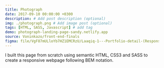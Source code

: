 ```yaml
---
title: Photograph
date: 2017-09-10 00:00:00 +0300
description: # Add post description (optional)
img: ./photograph.png # Add image post (optional)
tags: [HTML, SASS, Javascript] # add tag
demo: photograph-landing-page-sandy.netlify.app
source: Voninkazo/front-end-finals
figma: file/VgF87mULloYb7HZ1EMCRzU/Laaqiq-1---Portfolio-detail-(Responsive)?node-id=0%3A1
---
```


I built this page from scratch using semantic HTML, CSS3 and SASS to create a responsive webpage following BEM notation.
